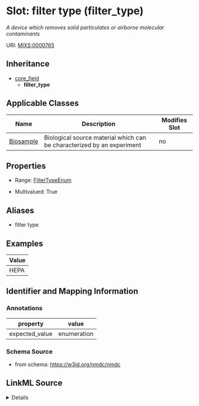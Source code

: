 # Slot: filter type (filter_type)


_A device which removes solid particulates or airborne molecular contaminants_



URI: [MIXS:0000765](https://w3id.org/mixs/0000765)




## Inheritance

* [core_field](core_field.md)
    * **filter_type**





## Applicable Classes

| Name | Description | Modifies Slot |
| --- | --- | --- |
[Biosample](Biosample.md) | Biological source material which can be characterized by an experiment |  no  |







## Properties

* Range: [FilterTypeEnum](FilterTypeEnum.md)

* Multivalued: True



## Aliases


* filter type




## Examples

| Value |
| --- |
| HEPA |

## Identifier and Mapping Information





### Annotations

| property | value |
| --- | --- |
| expected_value | enumeration || occurrence | m |



### Schema Source


* from schema: https://w3id.org/nmdc/nmdc




## LinkML Source

<details>
```yaml
name: filter_type
annotations:
  expected_value:
    tag: expected_value
    value: enumeration
  occurrence:
    tag: occurrence
    value: m
description: A device which removes solid particulates or airborne molecular contaminants
title: filter type
examples:
- value: HEPA
from_schema: https://w3id.org/nmdc/nmdc
aliases:
- filter type
rank: 1000
is_a: core field
slot_uri: MIXS:0000765
multivalued: true
alias: filter_type
domain_of:
- Biosample
range: filter_type_enum

```
</details>